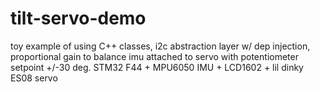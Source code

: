 # tilt-servo-demo
toy example of using C++ classes, i2c abstraction layer w/ dep injection, proportional gain to balance imu attached to servo with potentiometer setpoint +/-30 deg. STM32 F44 + MPU6050 IMU + LCD1602 + lil dinky ES08 servo
